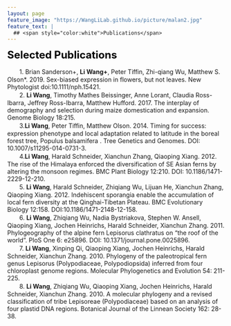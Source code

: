 ```yaml
---
layout: page
feature_image: "https://WangLiLab.github.io/picture/malan2.jpg"
feature_text: |
  ## <span style="color:white">Publications</span>
---
```



<B><font size = "5" color="black">Selected Publications</font></b><br />

　　1. Brian Sanderson+, <b>Li Wang+</b>, Peter Tiffin, Zhi-qiang Wu, Matthew S. Olson*. 2019. Sex-biased expression in flowers, but not leaves. New Phytologist doi:10.1111/nph.15421.<br>
　　2. <b>Li Wang</b>, Timothy Mathes Beissinger, Anne Lorant, Claudia Ross-Ibarra, Jeffrey Ross-Ibarra, Matthew Hufford. 2017. The interplay of demography and selection during maize domestication and expansion. Genome Biology 18:215.<br>
　　3.<b>Li Wang</b>, Peter Tiffin, Matthew Olson. 2014. Timing for success: expression phenotype and local adaptation related to latitude in the boreal forest tree, Populus balsamifera . Tree Genetics and Genomes. DOI: 10.1007/s11295-014-0731-3.<br>
　　4.<b>Li Wang</b>, Harald Schneider, Xianchun Zhang, Qiaoping Xiang. 2012. The rise of the Himalaya enforced the diversification of SE Asian ferns by altering the monsoon regimes. BMC Plant Biology 12:210. DOI: 10.1186/1471-2229-12-210.<br>
　　5. <b>Li Wang</b>, Harald Schneider, Zhiqiang Wu, Lijuan He, Xianchun Zhang, Qiaoping Xiang. 2012. Indehiscent sporangia enable the accumulation of local fern diversity at the Qinghai-Tibetan Plateau. BMC Evolutionary Biology 12:158. DOI:10.1186/1471-2148-12-158.<br>
　　6. <b>Li Wang</b>, Zhiqiang Wu, Nadia Bystriakova, Stephen W. Ansell, Qiaoping Xiang, Jochen Heinrichs, Harald Schneider, Xianchun Zhang. 2011. Phylogeography of the alpine fern Lepisorus clathratus on “the roof of the world”. PloS One 6: e25896. DOI: 10.1371/journal.pone.0025896.<br>
　　7. <b>Li Wang</b>, Xinping Qi, Qiaoping Xiang, Jochen Heinrichs, Harald Schneider, Xianchun Zhang. 2010. Phylogeny of the paleotropical fern genus Lepisorus (Polypodiaceae, Polypodiopsida) inferred from four chloroplast genome regions. Molecular Phylogenetics and Evolution 54: 211-225.<br>
　　8. <b>Li Wang</b>, Zhiqiang Wu, Qiaoping Xiang, Jochen Heinrichs, Harald Schneider, Xianchun Zhang. 2010. A molecular phylogeny and a revised classification of tribe Lepisoreae (Polypodiaceae) based on an analysis of four plastid DNA regions. Botanical Journal of the Linnean Society 162: 28-38.<br>
